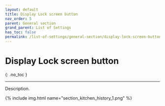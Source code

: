 ```yaml
---
layout: default
title: Display Lock screen button
nav_order: 5
parent: General section
grand_parent: List of Settings
has_toc: false
permalink: /list-of-settings/general-section/display-lock-screen-button
---
```


# Display Lock screen button
{: .no_toc }

---

Description.

{% include img.html name="section_kitchen_history_1.png" %}